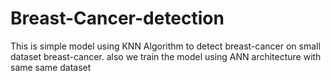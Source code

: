 # Breast-Cancer-detection
This is simple model using KNN Algorithm to detect breast-cancer on small dataset breast-cancer. also we train the model using ANN architecture with same same dataset 
